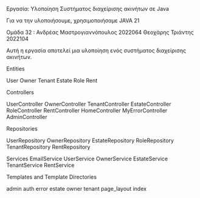 Εργασία: Υλοποίηση Συστήματος διαχείρισης ακινήτων σε Java

Για να την υλοποιήσουμε, χρησιμοποιήσαμε JAVA 21

Ομάδα 32 :
Ανδρέας Μαστρογιαννόπουλος 2022064
Θεοχάρης Τριάντης 2022104

Αυτή η εργασία αποτελεί μια υλοποίηση ενός συστήματος διαχείρισης ακινήτων.

Entities

User
Owner
Tenant
Estate
Role
Rent


Controllers

UserController
OwnerController
TenantController
EstateController
RoleController
RentController
HomeController
MyErrorController
AdminController


Repositories

UserRepository
OwnerRepository
EstateRepository
RoleRepository
TenantRepository
RentRepository


Services
EmailService
UserService
OwnerService
EstateService
TenantService
RentService


Templates and Template Directories

admin
auth
error
estate
owner
tenant
page_layout
index

